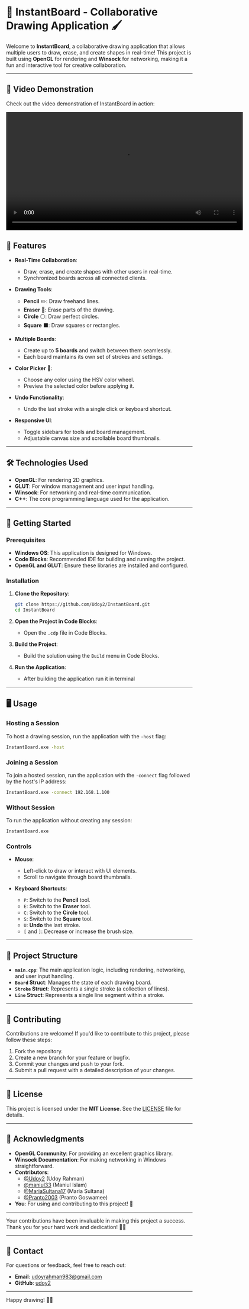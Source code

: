 # 🎨 InstantBoard - Collaborative Drawing Application 🖌️

Welcome to **InstantBoard**, a collaborative drawing application that allows multiple users to draw, erase, and create shapes in real-time! This project is built using **OpenGL** for rendering and **Winsock** for networking, making it a fun and interactive tool for creative collaboration.

---
## 🎥 Video Demonstration

Check out the video demonstration of InstantBoard in action:


<video src='./assets/demonstration.mp4' width=640 controls> </video>


## 🌟 Features

- **Real-Time Collaboration**:
  - Draw, erase, and create shapes with other users in real-time.
  - Synchronized boards across all connected clients.

- **Drawing Tools**:
  - **Pencil** ✏️: Draw freehand lines.
  - **Eraser** 🧽: Erase parts of the drawing.
  - **Circle** ⚪: Draw perfect circles.
  - **Square** ⬛: Draw squares or rectangles.

- **Multiple Boards**:
  - Create up to **5 boards** and switch between them seamlessly.
  - Each board maintains its own set of strokes and settings.

- **Color Picker** 🎨:
  - Choose any color using the HSV color wheel.
  - Preview the selected color before applying it.

- **Undo Functionality**:
  - Undo the last stroke with a single click or keyboard shortcut.

- **Responsive UI**:
  - Toggle sidebars for tools and board management.
  - Adjustable canvas size and scrollable board thumbnails.

---

## 🛠️ Technologies Used

- **OpenGL**: For rendering 2D graphics.
- **GLUT**: For window management and user input handling.
- **Winsock**: For networking and real-time communication.
- **C++**: The core programming language used for the application.

---

## 🚀 Getting Started

### Prerequisites

- **Windows OS**: This application is designed for Windows.
- **Code Blocks**: Recommended IDE for building and running the project.
- **OpenGL and GLUT**: Ensure these libraries are installed and configured.

### Installation

1. **Clone the Repository**:
   ```bash
   git clone https://github.com/Udoy2/InstantBoard.git
   cd InstantBoard
   ```

2. **Open the Project in Code Blocks**:
   - Open the `.cdp` file in Code Blocks.

3. **Build the Project**:
   - Build the solution using the `Build` menu in Code Blocks.

4. **Run the Application**:
   - After building the application run it in terminal

---

## 🖥️ Usage

### Hosting a Session

To host a drawing session, run the application with the `-host` flag:
```bash
InstantBoard.exe -host
```

### Joining a Session

To join a hosted session, run the application with the `-connect` flag followed by the host's IP address:
```bash
InstantBoard.exe -connect 192.168.1.100
```

### Without Session

To run the application without creating any session:
```bash
InstantBoard.exe
```

### Controls

- **Mouse**:
  - Left-click to draw or interact with UI elements.
  - Scroll to navigate through board thumbnails.

- **Keyboard Shortcuts**:
  - `P`: Switch to the **Pencil** tool.
  - `E`: Switch to the **Eraser** tool.
  - `C`: Switch to the **Circle** tool.
  - `S`: Switch to the **Square** tool.
  - `U`: **Undo** the last stroke.
  - `[` and `]`: Decrease or increase the brush size.

---


## 📂 Project Structure

- **`main.cpp`**: The main application logic, including rendering, networking, and user input handling.
- **`Board` Struct**: Manages the state of each drawing board.
- **`Stroke` Struct**: Represents a single stroke (a collection of lines).
- **`Line` Struct**: Represents a single line segment within a stroke.

---

## 🤝 Contributing

Contributions are welcome! If you'd like to contribute to this project, please follow these steps:

1. Fork the repository.
2. Create a new branch for your feature or bugfix.
3. Commit your changes and push to your fork.
4. Submit a pull request with a detailed description of your changes.

---

## 📜 License

This project is licensed under the **MIT License**. See the [LICENSE](LICENSE) file for details.

---

## 🙏 Acknowledgments

- **OpenGL Community**: For providing an excellent graphics library.
- **Winsock Documentation**: For making networking in Windows straightforward.
- **Contributors**:
  - [@Udoy2](https://github.com/Udoy2) (Udoy Rahman)
  - [@maniul33](https://github.com/maniul33) (Maniul Islam)
  - [@MariaSultana17](https://github.com/MariaSultana17) (Maria Sultana)
  - [@Pranto2003](https://github.com/Pranto2003) (Pranto Goswamee)
- **You**: For using and contributing to this project! 🎉

---

Your contributions have been invaluable in making this project a success. Thank you for your hard work and dedication! 🙌✨

---

## 📧 Contact

For questions or feedback, feel free to reach out:

- **Email**: udoyrahman983@gmail.com
- **GitHub**: [udoy2](https://github.com/Udoy2)

---

Happy drawing! 🎨✨
